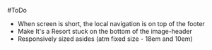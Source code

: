 #ToDo

* When screen is short, the local navigation is on top of the footer
* Make It's a Resort stuck on the bottom of the image-header
* Responsively sized asides (atm fixed size - 18em and 10em)